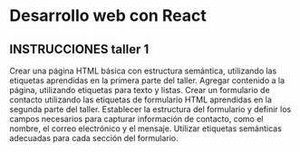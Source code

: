 # Desarrollo web con React
## INSTRUCCIONES taller 1
Crear una página HTML básica con estructura semántica, utilizando las etiquetas aprendidas en la primera parte del taller.
Agregar contenido a la página, utilizando etiquetas para texto y listas.
Crear un formulario de contacto utilizando las etiquetas de formulario HTML aprendidas en la segunda parte del taller.
Establecer la estructura del formulario y definir los campos necesarios para capturar información de contacto, como el nombre, el correo electrónico y el mensaje.
Utilizar etiquetas semánticas adecuadas para cada sección del formulario.
